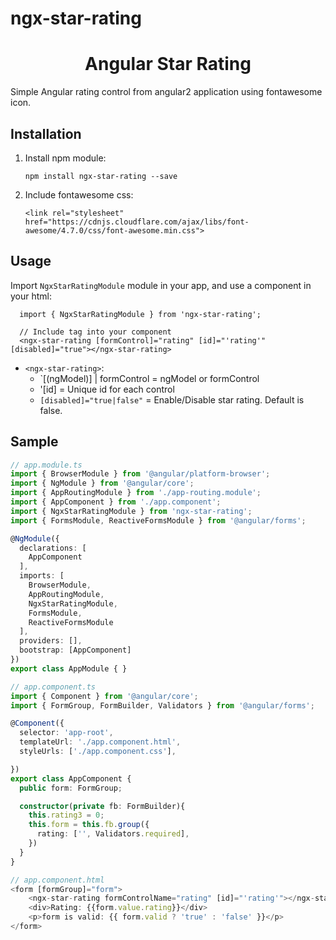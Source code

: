   # ngx-star-rating
  
<p align="center">
  <h1 align="center">Angular Star Rating</h1>
</p>

Simple Angular rating control from angular2 application using fontawesome icon.


## Installation

1. Install npm module:

      ```npm install ngx-star-rating --save```
 
2. Include fontawesome css:
      
      ```<link rel="stylesheet" href="https://cdnjs.cloudflare.com/ajax/libs/font-awesome/4.7.0/css/font-awesome.min.css">```
 
 ## Usage

Import `NgxStarRatingModule` module in your app, and use a component in your html:

      import { NgxStarRatingModule } from 'ngx-star-rating';
      
      // Include tag into your component
      <ngx-star-rating [formControl]="rating" [id]="'rating'" [disabled]="true"></ngx-star-rating>
     
     
 * `<ngx-star-rating>`:
    * `[(ngModel)] | formControl  = ngModel or formControl
    * '[id] = Unique id for each control
    * `[disabled]="true|false"` = Enable/Disable star rating. Default is false.
    
     
## Sample


```typescript
// app.module.ts
import { BrowserModule } from '@angular/platform-browser';
import { NgModule } from '@angular/core';
import { AppRoutingModule } from './app-routing.module';
import { AppComponent } from './app.component';
import { NgxStarRatingModule } from 'ngx-star-rating';
import { FormsModule, ReactiveFormsModule } from '@angular/forms';

@NgModule({
  declarations: [
    AppComponent
  ],
  imports: [
    BrowserModule,
    AppRoutingModule,
    NgxStarRatingModule,
    FormsModule,
    ReactiveFormsModule
  ],
  providers: [],
  bootstrap: [AppComponent]
})
export class AppModule { }

// app.component.ts
import { Component } from '@angular/core';
import { FormGroup, FormBuilder, Validators } from '@angular/forms';

@Component({
  selector: 'app-root',
  templateUrl: './app.component.html',
  styleUrls: ['./app.component.css'],

})
export class AppComponent {
  public form: FormGroup;

  constructor(private fb: FormBuilder){
    this.rating3 = 0;
    this.form = this.fb.group({
      rating: ['', Validators.required],
    })
  }
}

// app.component.html
<form [formGroup]="form">
    <ngx-star-rating formControlName="rating" [id]="'rating'"></ngx-star-rating>
    <div>Rating: {{form.value.rating}}</div>
    <p>form is valid: {{ form.valid ? 'true' : 'false' }}</p>
</form>
```
